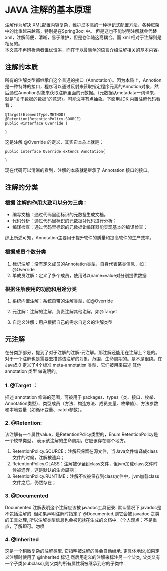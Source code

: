 # JAVA 注解的基本原理
注解作为解决 XML配置内容复杂，维护成本高的一种标记式配置方法，各种框架中的比重越来越高，特别是在SpringBoot 中。 但是这也不能说明注解就会代替 xml，注解简便，清晰，易于维护，但是也伴随这高耦合。而 xml 相对于注解则是相反的。  
本文意不再辨析两者谁优谁劣，而在于以最简单的语言介绍注解相关的基本内容。


## 注解的本质
所有的注解类型都继承自这个普通的接口（Annotation）。因为本质上，Annotion是一种特殊的接口，程序可以通过反射来获取指定程序元素的Annotion对象，然后通过Annotion对象来获取注解里面的元数据。（元数据从metadata一词译来，就是“关于数据的数据”的意思）。可能文字有点抽象。下面用JDK 内置注解代码看看：
```
@Target(ElementType.METHOD)
@Retention(RetentionPolicy.SOURCE)
public @interface Override {

}

```
这是注解 @Override 的定义，其实它本质上就是：
```
public interface Override extends Annotation{
    
}
```
现在代码可以清晰的看到，注解的本质就是继承了 Annotation 接口的接口。

## 注解的分类
### 根据 注解的作用大致可以分为三类：  
- 编写文档：通过代码里面标识的元数据生成文档。
- 代码分析：通过代码里标识的元数据对代码进行分析；
-  编译检查：通过代码里标识的元数据让编译器能实现基本的编译检查；

综上所述可知，Annotation主要用于提升软件的质量和提高软件的生产效率。
### 根据成员个数分类
1. 标记注解：没有定义成员的Annotation类型，自身代表某类信息，如：@Override
2. 单成员注解：定义了多个成员，使用时以name=value对分别提供数据

### 根据注解使用的功能和用途分类
1. 系统内置注解：系统自带的注解类型，如@Override

2. 元注解：注解的注解，负责注解其他注解，如@Target

3. 自定义注解：用户根据自己的需求自定义的注解类型

## 元注解
在分类那部分，提到了对于注解的注解-元注解。那注解还能用在注解上？是的。对于一个注解也是需要去描述该注解的对象，范围，生命周期的。是不是很绕。在 Java5.0 定义了4个标准 meta-annotation 类型，它们被用来描述 其他 annotation 类型 做说明的。
### 1. @Target ：
描述 annotation 修饰的范围，可被用于 packages、types（类、接口、枚举、Annotation类型）、类型成员（方法、构造方法、成员变量、枚举值）、方法参数和本地变量（如循环变量、catch参数）。

### 2. @Retention:
该注解有一个属性value，是RetentionPolicy类型的，Enum RetentionPolicy是一个枚举类型，
表示该注解的生命周期，它应该存在哪个地方。 
1. RetentionPolicy.SOURCE：注解只保留在源文件，当Java文件编译成class文件的时候，注解被遗弃；
2. RetentionPolicy.CLASS：注解被保留到class文件，但jvm加载class文件时候被遗弃，这是默认的生命周期；
3. RetentionPolicy.RUNTIME：注解不仅被保存到class文件中，jvm加载class文件之后，仍然存在；

### 3. @Documented
Documented 注解表明这个注解应该被 javadoc工具记录. 默认情况下,javadoc是不包括注解的. 但如果声明注解时指定了 @Documented,则它会被 javadoc 之类的工具处理, 所以注解类型信息也会被包括在生成的文档中.（个人观点：不是重点，了解即可。勿喷


### 4. @Inherited
这是一个稍微复杂的注解类型. 它指明被注解的类会自动继承. 更具体地说,如果定义注解时使用了 @Inherited 标记,然后用定义的注解来标注另一个父类, 父类又有一个子类(subclass),则父类的所有属性将被继承到它的子类中.